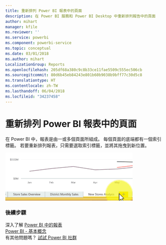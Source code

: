 ```yaml
---
title: 重新排列 Power BI 報表中的頁面
description: 在 Power BI 服務和 Power BI Desktop 中重新排列報告中的頁面
author: mihart
manager: kfile
ms.reviewer: ''
ms.service: powerbi
ms.component: powerbi-service
ms.topic: conceptual
ms.date: 03/01/2018
ms.author: mihart
LocalizationGroup: Reports
ms.openlocfilehash: 205df68a380c9c8b33ce11fae5509c555ec506cb
ms.sourcegitcommit: 80d6b45eb84243e801b60b9038b9bff77c30d5c8
ms.translationtype: HT
ms.contentlocale: zh-TW
ms.lasthandoff: 06/04/2018
ms.locfileid: "34237458"
---
```

# <a name="reorder-pages-in-a-report-in-power-bi"></a>重新排列 Power BI 報表中的頁面
在 Power BI 中，報表是由一或多個頁面所組成。  每個頁面的底端都有一個索引標籤。  若要重新排列報表，只需要選取索引標籤，並將其拖曳到新位置。

![影片](media/service-report-reorder-pages/reorder.gif)

### <a name="next-steps"></a>後續步驟
深入了解 [Power BI 中的報表](service-reports.md)  
[Power BI - 基本概念](service-basic-concepts.md)  
有其他問題嗎？ [試試 Power BI 社群](http://community.powerbi.com/)

